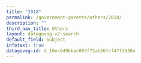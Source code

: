 ```yaml
---
title: "2018"
permalink: /government-gazette/others/2018/
description: ""
third_nav_title: Others
layout: datagovsg-v2-search
default_field: Subject
infotext: true
datagovsg-id: d_16ec649bbac003f72ab26fcf47f3630a
---
```


